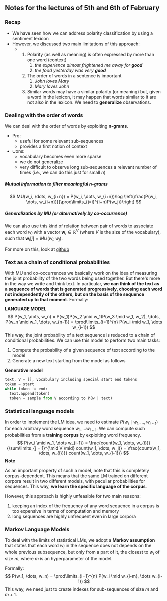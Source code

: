 ## Notes for the lectures of 5th and 6th of February

### Recap

- We have seen how we can address polarity classification by using a sentiment lexicon
- However, we discussed two main limitations of this approach:
  - 1. Polarity (as well as meaning) is often expressed by more than one word (context)
       1.  *the experience almost frightened me away for **good***
       2.  *the food yesterday was very **good***
    2. The order of words in a sentence is important
       1. *John loves Mary*
       2. *Mary loves John*
    3. Similar words may have a similar polarity (or meaning) but, given a word in the lexicon, it may happen that words similar to it are not also in the lexicon. We need to **generalize** observations.

### Dealing with the order of words

We can deal with the order of words by exploiting **n-grams**.

- Pro: 
  - useful for some relevant sub-sequences
  - provides a first notion of context
- Cons:
  - vocabulary becomes even more sparse
  - we do not generalize
  - very difficult to observe long sub-sequences a relevant number of times (i.e., we can do this just for small *n*)

##### Mutual information to filter meaningful n-grams

$$
MU(w_i, \dots, w_{i+n}) = P(w_i, \dots, w_{i+n})\log \left(\frac{P(w_i, \dots, w_{i+n})}{\prod\limits_{j=i}^{i+n}P(w_j)}\right)
$$

##### Generalization by MU (or alternatively by co-occurrence)

We can also use this kind of relation between pair of words to associate each word $w_i$ with a vector $\mathbf{w}_i \in \mathbb{R}^{V}$ (where $V$ is the size of the vocabulary), such that $\mathbf{w}_i[j] = MU(w_i, w_j)$.

For more on this, look at [github](https://github.com/afflint/textsent/blob/master/2023-24/yelp/n-grams.ipynb)

### Text as a chain of conditional probabilities

With MU and co-occurrences we basically work on the idea of measuring the joint probability of the two words being used together. But there's more in the way we write and think text. In particular, **we can think of the text as a sequence of words that is generated progressively, choosing each word not independently of the others, but on the basis of the sequence generated up to that moment**. Formally:

**LANGUAGE MODEL**
$$
P(w_1, \dots, w_n) = P(w_1)P(w_2 \mid w_1)P(w_3 \mid w_1, w_2), \dots, P(w_n \mid w_1, \dots, w_{n-1}) = \prod\limits_{i=1}^{n} P(w_i \mid w_1, \dots w_{i-1})
$$
This way, the joint probability of a text sequence is reduced to a chain of conditional probabilities. We can use this model to perform two main tasks:

1. Compute the probability of a given sequence of text according to the model
2. Generate a new text starting from the model as follows

**Generative model**

```python
text, V = [], vocabulary including special start end tokens
token = start
while token != end:
  text.append(token)
  token = sample from V according to P(w | text)
```

### Statistical language models

In order to implement the LM idea, we need to estimate $P(w_i \mid w_1, \dots, w_{i-1})$ for each arbitrary word sequence $w_1, \dots w_{i-1}$. We can compute such probabilities from a **training corpus** by exploiting word frequency.
$$
P(w_i \mid w_1, \dots w_{i-1}) = \frac{count(w_1, \dots, w_{i})}{\sum\limits_{j = 1}^{\mid V \mid} count(w_1, \dots, w_j)} = \frac{count(w_1, \dots, w_{i})}{ count(w_1, \dots, w_{i-1})}
$$
**Note**

As an important property of such a model, note that this is completely corpus-dependent. This means that the same LM trained on different corpora result in two different models, with peculiar probabilities for sequences. This way, **we learn the specific language of the corpus**.

However, this approach is highly unfeasible for two main reasons:

1. keeping an index of the frequency of any word sequence in a corpus is too expensive in terms of computation and memory
2. long sequences are highly unfrequent even in large corpora

### Markov Language Models

To deal with the limits of statistical LMs, we adopt a **Markov assumption** that states that each word $w_i$ in the sequence does not depends on the whole previous subsequence, but only from a part of it, the closest to $w_i$ of size $m$, where $m$ is an hyperparameter of the model.

Formally:
$$
P(w_1, \dots, w_n) = \prod\limits_{i=1}^{n} P(w_i \mid w_{i-m}, \dots w_{i-1})
$$
This way, we need just to create indexes for sub-sequences of size $m$ and $m+1$. 